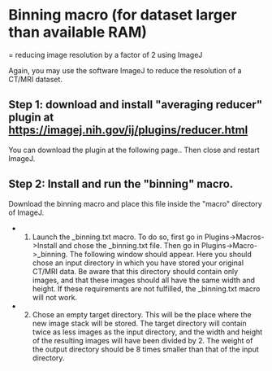 # Binning macro (for dataset larger than available RAM)

= reducing image resolution by a factor of 2 using ImageJ

Again, you may use the software ImageJ to reduce the resolution of a CT/MRI dataset.
## Step 1: download and install "averaging reducer" plugin at https://imagej.nih.gov/ij/plugins/reducer.html

You can download the plugin at the following page.. Then close and restart ImageJ.
## Step 2: Install and run the "binning" macro.

Download the binning macro and place this file inside the "macro" directory of ImageJ.

* 1) Launch the _binning.txt macro. 
To do so, first go in Plugins->Macros->Install and chose the _binning.txt file. Then go in Plugins->Macro->_binning. The following window should appear. Here you should chose an input directory in which you have stored your original CT/MRI data. Be aware that this directory should contain only images, and that these images should all have the same width and height. If these requirements are not fulfilled, the _binning.txt macro will not work.


* 2) Chose an empty target directory. 
This will be the place where the new image stack will be stored. The target directory will contain twice as less images as the input directory, and the width and height of the resulting images will have been divided by 2. The weight of the output directory should be 8 times smaller than that of the input directory. 
